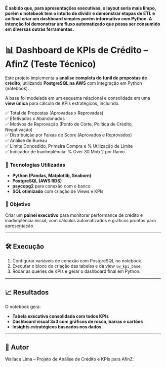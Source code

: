 **É sabido que, para apresentações executivas, o layout seria mais limpo, porém o notebook tem o intuito de dividir e demonstrar etapas de ETL e ao final criar um dashboard simples porém informativo com Python. A intenção foi demonstrar um fluxo automatizado que possa ser consumido em diversas outras ferramentas.**

# 📊 Dashboard de KPIs de Crédito – AfinZ (Teste Técnico)

Este projeto implementa a **análise completa do funil de propostas de crédito**, utilizando **PostgreSQL na AWS** com integração em Python (notebook). 

A base foi modelada em um esquema relacional e consolidada em uma **view única** para cálculo de KPIs estratégicos, incluindo:

✅ Total de Propostas (Aprovadas x Reprovadas)  
✅ Efetivados x Abandonados  
✅ Motivos de Reprovação (Ponto de Corte, Política de Crédito, Negativação)  
✅ Distribuição por Faixas de Score (Aprovados e Reprovados)  
✅ Análise de Bureau  
✅ Limite Concedido, Primeira Compra e % Utilização de Limite  
✅ Indicador de Inadimplência: % Over 30 Mob 2 por Ramo  

### 🚀 **Tecnologias Utilizadas**
- **Python (Pandas, Matplotlib, Seaborn)**  
- **PostgreSQL (AWS RDS)**  
- **psycopg2** para conexão com o banco  
- **SQL otimizado** com criação de Views e KPIs  

### 📌 **Objetivo**
Criar um **painel executivo** para monitorar performance de crédito e inadimplência inicial, com cálculos automatizados e gráficos prontos para apresentação.

---

## 🛠️ **Execução**
1. Configurar variáveis de conexão com PostgreSQL no notebook.  
2. Executar o bloco de criação das tabelas e da view `vw_kpi_base`.  
3. Rodar as queries de KPIs e gerar o dashboard final em Python.

---

## 📈 **Resultados**
O notebook gera:
- **Tabela executiva consolidada com todos KPIs**
- **Dashboard visual 3x3 com gráficos de rosca, barras e cartões**
- **Insights estratégicos baseados nos dados**

---

## 📌 **Autor**
Wallace Lima – Projeto de Análise de Crédito e KPIs para AfinZ.
